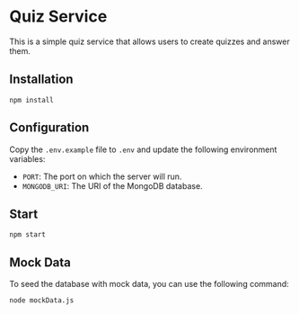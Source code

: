 # Quiz Service

This is a simple quiz service that allows users to create quizzes and answer them.

## Installation
```
npm install
```

## Configuration
Copy the `.env.example` file to `.env` and update the following environment variables:
- `PORT`: The port on which the server will run.
- `MONGODB_URI`: The URI of the MongoDB database.

## Start
```
npm start
```

## Mock Data
To seed the database with mock data, you can use the following command:
```
node mockData.js
```